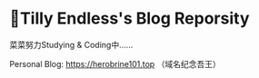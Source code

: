 # 🍥Tilly Endless's Blog Reporsity
菜菜努力Studying & Coding中……

Personal Blog: https://herobrine101.top （域名纪念吾王）
